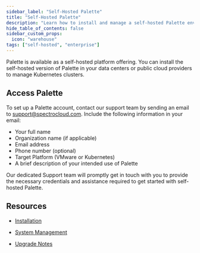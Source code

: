 ```yaml
---
sidebar_label: "Self-Hosted Palette"
title: "Self-Hosted Palette"
description: "Learn how to install and manage a self-hosted Palette environment."
hide_table_of_contents: false
sidebar_custom_props:
  icon: "warehouse"
tags: ["self-hosted", "enterprise"]
---
```


Palette is available as a self-hosted platform offering. You can install the self-hosted version of Palette in your data
centers or public cloud providers to manage Kubernetes clusters.

## Access Palette

To set up a Palette account, contact our support team by sending an email to support@spectrocloud.com. Include the
following information in your email:

- Your full name
- Organization name (if applicable)
- Email address
- Phone number (optional)
- Target Platform (VMware or Kubernetes)
- A brief description of your intended use of Palette

Our dedicated Support team will promptly get in touch with you to provide the necessary credentials and assistance
required to get started with self-hosted Palette.

## Resources

- [Installation](install-palette/install-palette.md)

- [System Management](system-management/system-management.md)

- [Upgrade Notes](upgrade.md)
